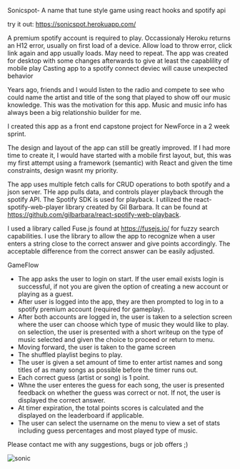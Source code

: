 

Sonicspot- A name that tune style game using react hooks and spotify api

try it out: https://sonicspot.herokuapp.com/ 

A premium spotify account is required to play.
Occassionaly Heroku returns an H12 error, usually on first load of a device. 
Allow load to throw error, click link again and app usually loads. May need to repeat.
The app was created for desktop with some changes afterwards to give at least the capablility of mobile play
Casting app to a spotify connect deviec will cause unexpected behavior

Years ago, friends and I would listen to the radio and compete to see who could name the artist and title of the song that played to show off our music knowledge. This was the motivation for this app. Music and music info has always been a big relationshio builder for me. 

I created this app as a front end capstone project for NewForce in a 2 week sprint. 

The design and layout of the app can still be greatly improved. If I had more time to create it, I would have started with a mobile first layout, but, this was my first attempt using a framework (semantic) with React and given the time constraints, design wasnt my priority. 

The app uses multiple fetch calls for CRUD operations to both spotify and a json server. THe app pulls data, and controls player playback through the spotify API. The Spotify SDK is used for playback. I utilized the react-spotify-web-player library created by Gil Barbara. It can be found at https://github.com/gilbarbara/react-spotify-web-playback.

I used a library called Fuse.js found at https://fusejs.io/ for fuzzy search capabilities. I use the library to allow the app to recognize when a user enters a string close to the correct answer and give points accordingly. The acceptable difference from the correct answer can be easily adjusted. 

GameFlow
- The app asks the user to login on start. If the user email exists login is successful, if not you are given the option of creating a new account or playing as a guest.
- After user is logged into the app, they are then prompted to log in to a spotify premium account (required for gameplay). 
- After both accounts are logged in, the user is taken to a selection screen where the user can choose which type of music they would like to play.
  on selection, the user is presented with a short writeup on the type of music selected and given the choice to proceed or return to menu.
- Moving forward, the user is taken to the game screen
- The shuffled playlist begins to play. 
- The user is given a set amount of time to enter artist names and song titles of as many songs as possible before the timer runs out. 
- Each correct guess (artist or song) is 1 point. 
- Whne the user enteres the guess for each song, the user is presented feedback on whether the guess was correct or not. If not, the user is displayed the correct answer.
- At timer expiration, the total points scores is calculated and the displayed on the leaderboard if applicable.
- The user can select the username on the menu to view a set of stats including guess percentages and most played type of music.



Please contact me with any suggestions, bugs or job offers ;)




![sonic](https://user-images.githubusercontent.com/12179247/117581502-14475180-b0cb-11eb-9cfe-afb5e9b632d4.JPG)






